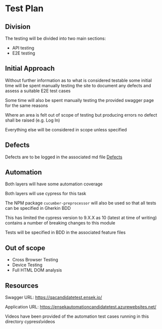 # Test Plan

## Division

The testing will be divided into two main sections:
- API testing
- E2E testing

## Initial Approach

Without further information as to what is considered testable some initial time will be spent manually testing the site to document any defects and assess a suitable E2E test cases

Some time will also be spent manually testing the provided swagger page for the same reasons

Where an area is felt out of scope of testing but producing errors no defect shall be raised (e.g. Log In)

Everything else will be considered in scope unless specified

## Defects 

Defects are to be logged in the associated md file [Defects](./defects.md)

## Automation

Both layers will have some automation coverage

Both layers will use cypress for this task

The NPM package `cucumber-preprocessor` will also be used so that all tests can be specified in Gherkin BDD

This has limited the cypress version to 9.X.X as 10 (latest at time of writing) contains a number of breaking changes to this module

Tests will be specified in BDD in the associated feature files

## Out of scope

- Cross Browser Testing
- Device Testing
- Full HTML DOM analysis

## Resources

Swagger URL:
https://qacandidatetest.ensek.io/

Application URL:
https://ensekautomationcandidatetest.azurewebsites.net/

Videos have been provided of the automation test cases running in this directory cypress\videos
